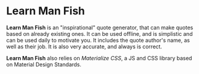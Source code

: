 # Learn Man Fish


**Learn Man Fish** is an "inspirational" quote generator, that can make quotes based on already existing ones. It can be used offline, and is simplistic and can be used daily to motivate you. It includes the quote author's name, as well as their job. It is also very accurate, and always is correct. 

**Learn Man Fish** also relies on *Materialize CSS*, a JS and CSS library based on Material Design Standards. 

